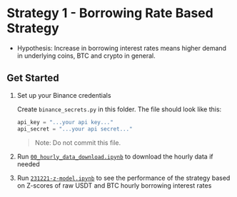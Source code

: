# Strategy 1 - Borrowing Rate Based Strategy

- Hypothesis: Increase in borrowing interest rates means higher demand in
  underlying coins, BTC and crypto in general.

## Get Started

1. Set up your Binance credentials

   Create `binance_secrets.py` in this folder. The file should look like this:

   ```python
   api_key = "...your api key..."
   api_secret = "...your api secret..."
   ```

   > Note: Do not commit this file.

2. Run [`00_hourly_data_download.ipynb`](00_hourly_data_download.ipynb) to download
   the hourly data if needed

3. Run [`231221-z-model.ipynb`](231221-z-model.ipynb) to see the performance of the
   strategy based on Z-scores of raw USDT and BTC hourly borrowing interest rates
